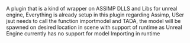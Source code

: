 A plugin that is a kind of wrapper on ASSIMP DLLS and Libs for unreal engine, Everything is already setup in this plugin regarding Assimp, USer jsut needs to call the function importmodel and TADA, the model will be spawned on desired location in scene with support of runtime as Unreal Engine currently has no support for model Importing in runtime
